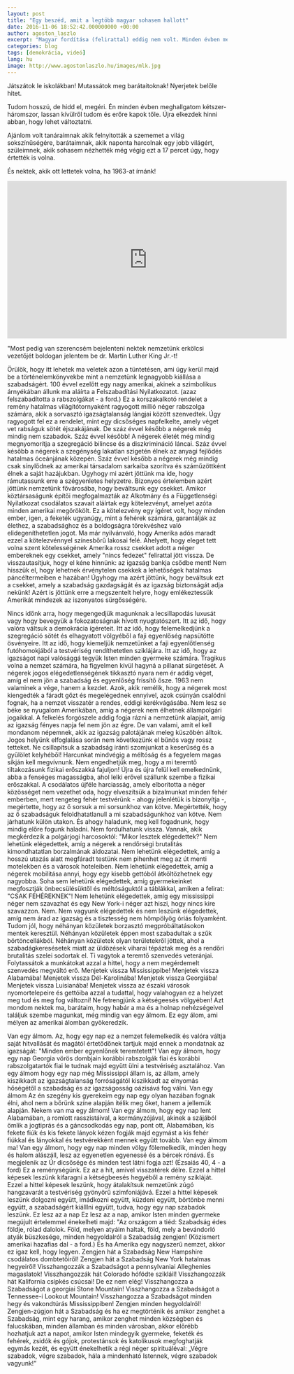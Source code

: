```yaml
---
layout: post
title: "Egy beszéd, amit a legtöbb magyar sohasem hallott"
date: 2016-11-06 18:52:42.000000000 +00:00
author: agoston_laszlo
excerpt: "Magyar fordítása (felirattal) eddig nem volt. Minden évben meghallgatom kétszer-háromszor, lassan kívülről tudom és erőre kapok tőle. Újra elkezdek tőle hinni abban, hogy lehet változtatni."
categories: blog
tags: [demokrácia, videó]
lang: hu
image: http://www.agostonlaszlo.hu/images/mlk.jpg
---
```

Játszátok le iskolákban! Mutassátok meg barátaitoknak! Nyerjetek belőle hitet.

Tudom hosszú, de hidd el, megéri. Én minden évben meghallgatom kétszer-háromszor, lassan kívülről tudom és erőre kapok tőle. Újra elkezdek hinni abban, hogy lehet változtatni.

Ajánlom volt tanáraimnak akik felnyitották a szememet a világ sokszínűségére, barátaimnak, akik naponta harcolnak egy jobb világért, szüleimnek, akik sohasem nézhették még végig ezt a 17 percet úgy, hogy értették is volna.

És nektek, akik ott lettetek volna, ha 1963-at írnánk! 

<iframe src="https://player.vimeo.com/video/166940677" width="640" height="360" frameborder="0" webkitallowfullscreen mozallowfullscreen allowfullscreen></iframe>

"Most pedig van szerencsém bejelenteni nektek
nemzetünk erkölcsi vezetőjét
boldogan jelentem be dr. Martin Luther King Jr.-t!

Örülök, hogy itt lehetek ma veletek
azon a tüntetésen, ami úgy kerül majd be a történelemkönyvekbe
mint a nemzetünk legnagyobb kiállása a szabadságért.
100 évvel ezelőtt
egy nagy amerikai, akinek a szimbolikus árnyékában állunk ma
aláírta a Felszabadítási Nyilatkozatot.
(azaz felszabadította a rabszolgákat - a ford.)
Ez a korszakalkotó rendelet a remény hatalmas világítótornyaként
ragyogott millió néger rabszolga számára,
akik a sorvasztó igazságtalanság lángjai között szenvedtek.
Úgy ragyogott fel ez a rendelet, mint egy dicsőséges napfelkelte,
amely véget vet rabságuk sötét éjszakájának.
De száz évvel később
a négerek még mindig nem szabadok.
Száz évvel később!
A négerek életét még mindig megnyomorítja a szegregáció bilincse
és a diszkrimináció láncai.
Száz évvel később
a négerek a szegénység lakatlan szigetén élnek
az anyagi fejlődés hatalmas óceánjának közepén.
Száz évvel később
a négerek még mindig csak sínylődnek az amerikai
társadalom sarkaiba szorítva
és száműzöttként élnek a saját hazájukban.
Úgyhogy mi azért jöttünk ma ide, hogy rámutassunk
erre a szégyenletes helyzetre.
Bizonyos értelemben azért jöttünk nemzetünk fővárosába,
hogy beváltsunk egy csekket.
Amikor köztársaságunk építői megfogalmazták az Alkotmány
és a Függetlenségi Nyilatkozat csodálatos szavait
aláírtak egy kötelezvényt, amelyet azóta minden amerikai megörökölt.
Ez a kötelezvény egy ígéret volt, hogy minden ember,
igen, a feketék ugyanúgy, mint a fehérek számára,
garantálják az élethez, a szabadsághoz és a boldogságra törekvéshez
való elidegeníthetetlen jogot.
Ma már nyilvánvaló, hogy Amerika
adós maradt ezzel a kötelezvénnyel színesbőrű lakosai felé.
Ahelyett, hogy eleget tett volna szent kötelességének
Amerika rossz csekket adott a néger embereknek
egy csekket, amely "nincs fedezet" felirattal jött vissza.
De visszautasítjuk, hogy el kéne hinnünk:
az igazság bankja csődbe ment!
Nem hisszük el, hogy lehetnek érvénytelen csekkek
a lehetőségek hatalmas páncéltermeiben e hazában!
Úgyhogy ma azért jöttünk, hogy beváltsuk ezt a csekket,
amely a szabadság gazdagságát és az igazság biztonságát adja nekünk!
Azért is jöttünk erre a megszentelt helyre,
hogy emlékeztessük Amerikát mindezek
az iszonyatos sürgősségére.

Nincs időnk arra,
hogy megengedjük magunknak a lecsillapodás luxusát
vagy hogy bevegyük a fokozatoságnak hívott nyugtatószert.
Itt az idő,
hogy valóra váltsuk a demokrácia ígéreteit.
Itt az idő,
hogy felemelkedjünk a szegregáció
sötét és elhagyatott völgyéből
a faji egyenlőség napsütötte ösvényeire.
Itt az idő,
hogy kiemeljük nemzetünket a faji egyenlőtlenség futóhomokjából
a testvériség rendíthetetlen sziklájára. Itt az idő,
hogy az igazságot napi valósággá tegyük
Isten minden gyermeke számára.
Tragikus volna a nemzet számára, ha
figyelmen kívül hagyná a pillanat sürgetését.
A négerek jogos elégedetlenségének tikkasztó nyara nem ér addig véget,
amíg el nem jön a szabadság és egyenlőség frissítő ősze.
1963 nem valaminek a vége, hanem a kezdet.
Azok, akik remélik, hogy a négerek most kiengedték a fáradt gőzt
és megelégednek ennyivel,
azok csúnyán csalódni fognak, ha a nemzet visszatér
a rendes, eddigi kerékvágásába.
Nem lesz se béke se nyugalom Amerikában,
amíg a négerek nem élhetnek állampolgári jogaikkal.
A felkelés forgószele addig fogja rázni a nemzetünk alapjait,
amíg az igazság fényes napja fel nem jön az égre.
De van valami, amit el kell mondanom népemnek,
akik az igazság palotájának meleg küszöbén álltok.
Jogos helyünk elfoglalása során
nem következünk el bűnös vagy rossz tetteket.
Ne csillapítsuk a szabadság iránti szomjunkat
a keserűség és a gyűlölet kelyhéből!
Harcunkat mindvégig a méltóság és a fegyelem
magas síkján kell megvívnunk.
Nem engedhetjük meg, hogy a mi teremtő tiltakozásunk
fizikai erőszakká fajuljon!
Újra és újra felül kell emelkednünk,
abba a fenséges magasságba, ahol
lelki erővel szállunk szembe a fizikai erőszakkal.
A csodálatos újféle harciasság, amely elborította
a néger közösséget
nem vezethet oda, hogy elveszítsük a
bizalmunkat minden fehér emberben,
mert rengeteg fehér testvérünk - ahogy jelenlétük is bizonyítja -,
megértette, hogy az ő sorsuk a mi sorsunkhoz van kötve.
Megértették, hogy az ő szabadságuk
feloldhatatlanull a mi szabadságunkhoz van kötve.
Nem járhatunk külön utakon.
És ahogy haladunk, meg kell fogadnunk,
hogy mindig előre fogunk haladni.
Nem fordulhatunk vissza.
Vannak, akik megkérdezik a polgárjogi harcosoktól:
"Mikor lesztek elégedettek?"
Nem lehetünk elégedettek, amíg a négerek
a rendőrségi brutalitás kimondhatatlan borzalmának áldozatai.
Nem lehetünk elégedettek,
amíg a hosszú utazás alatt megfáradt testünk nem pihenhet meg
az út menti motelekben és a városok hoteleiben.
Nem lehetünk elégedettek,
amíg a négerek mobilitása annyi,
hogy egy kisebb gettóból átköltözhetnek egy nagyobba.
Soha sem lehetünk elégedettek, amíg gyermekeinket megfosztják
önbecsülésüktől és méltóságuktól a táblákkal, amiken a felirat:
"CSAK FEHÉREKNEK"!
Nem lehetünk elégedettek, amíg egy mississippi néger nem szavazhat
és egy New York-i néger azt hiszi, hogy nincs kire szavazzon.
Nem. Nem vagyunk elégedettek és nem leszünk elégedettek,
amíg nem árad az igazság és a
tisztesség nem hömpölyög óriás folyamként.
Tudom jól, hogy néhányan közületek
borzasztó megpróbáltatásokon mentek keresztül.
Néhányan közületek éppen most szabadultak a szűk börtöncellákból.
Néhányan közületek olyan területekről jöttek, ahol
a szabadágkeresésetek miatt
az üldözések viharai tépáztak meg és a
rendőri brutalitás szelei sodortak el.
Ti vagytok a teremtő szenvedés veteránjai.
Folytassátok a munkátokat azzal a hittel,
hogy a nem megérdemelt szenvedés
 megváltó erő.
Menjetek vissza Mississippibe! Menjetek vissza Alabamába!
Menjetek vissza Dél-Karolinába!  Menjetek vissza Georgiába!
Menjetek vissza Luisianába! Menjetek vissza
az északi városok nyomortelepeire és gettóiba
azzal a tudattal, hogy valahogyan ez a helyzet
meg tud és meg fog változni!
Ne fetrengjünk a kétségeesés völgyében!
Azt mondom nektek ma, barátaim,
hogy habár a ma és a holnap nehézségeivel találjuk szembe magunkat,
még mindig van egy álmom.
Ez egy álom, ami mélyen az amerikai álomban gyökeredzik.

Van egy álmom.
Az, hogy egy nap
ez a nemzet felemelkedik
és valóra váltja saját hitvallását
és magától értetődőnek tartjuk majd
ennek a mondatnak az igazságát:
"Minden ember egyenlőnek teremtetett"!
Van egy álmom,
hogy egy nap Georgia vörös dombjain
korábbi rabszolgák fiai és korábbi rabszolgatartók fiai
le tudnak majd együtt ülni a testvériség asztalához.
Van egy álmom
hogy egy nap
még Mississippi állam is, az állam,
amely kiszikkadt az igazságtalanság forróságától
kiszikkadt az elnyomás hőségétől
a szabadság és az igazságosság oázisává fog válni.
Van egy álmom
Az én szegény kis gyerekeim
egy nap egy olyan hazában fognak élni,
 ahol nem a bőrünk színe alapján ítélik meg őket, hanem a jellemük alapján.
Nekem van ma egy álmom!
Van egy álmom, hogy egy nap
lent Alabamában, a romlott rasszistáival,
a kormányzójával, akinek a szájából ömlik
a jogtiprás és a gáncsodkodás
egy nap, pont ott, Alabamában, kis fekete fiúk és kis fekete lányok
kézen fogják majd egymást a kis fehér fiúkkal és lányokkal
és testvérekként mennek együtt tovább.
Van egy álmom ma!
Van egy álmom, hogy egy nap minden völgy fölemelkedik,
minden hegy és halom alászáll,
lesz az egyenetlen egyenessé és a bércek rónává.
És megjelenik az Úr dicsősége és minden test látni fogja azt!
(Ézsaiás 40, 4 - a ford)
Ez a reménységünk.
Ez az a hit, amivel visszatérek délre.
Ezzel a hittel
képesek leszünk kifaragni a kétségbeesés hegyéből
a remény szikláját.
Ezzel a hittel
képesek leszünk, hogy átalakítsuk nemzetünk zúgó hangzavarát
a testvériség gyönyörű szimfoniájává.
Ezzel a hittel
képesek leszünk dolgozni együtt, imádkozni együtt,
küzdeni együtt, börtönbe menni együtt, a szabadságért kiálllni együtt,
tudva, hogy egy nap szabadok leszünk.
Ez lesz az a nap
Ez lesz az a nap, amikor Isten minden gyermeke
megújult értelemmel énekelheti majd:
"Az országom a tiéd: Szabadság édes földje, rólad dalolok.
 Föld, melyen atyáim haltak, föld, mely a bevándorló atyák büszkesége,
 minden hegyoldalról a Szabadság zengjen!
(Közismert amerikai hazafias dal - a ford.)
És ha Amerika egy nagyszerű nemzet, akkor ez igaz kell, hogy legyen.
Zengjen hát a Szabadság
New Hampshire csodálatos dombtetőiről!
Zengjen hát a Szabadság
New York hatalmas hegyeiről!
Visszhangozzák a Szabadságot a pennsylvaniai Alleghenies magaslatok!
Visszhangozzák hát Colorado hófödte szikláil!
Visszhangozzák hát Kalifornia csipkés csúcsai!
De ez nem elég!
Visszhangozza a Szabadságot a georgiai Stone Mountain!
Visszhangozza a Szabadságot a Tennessee-i Lookout Mountain!
Visszhangozza a Szabadságot minden hegy
és vakondtúrás Mississippiben! Zengjen minden hegyoldalról!
Zengjen-zúgjon hát a Szabadság és ha ez megtörténik
és amikor zenghet a Szabadság, mint egy harang,
amikor zenghet minden községben és falucskában,
minden államban és minden városban,
akkor előrébb hozhatjuk azt a napot, amikor Isten mindegyik gyermeke,
feketék és fehérek, zsidók és gójok,
protestánsok és katolikusok megfoghatják egymás kezét,
és együtt énekelhetik a régi néger spirituáléval:
„Végre szabadok, végre szabadok, hála a mindenható Istennek,
végre szabadok vagyunk!”
